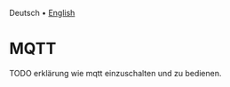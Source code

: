 Deutsch &bull; [English](mqtt-en.md)

# MQTT

TODO erklärung wie mqtt einzuschalten und zu bedienen.
